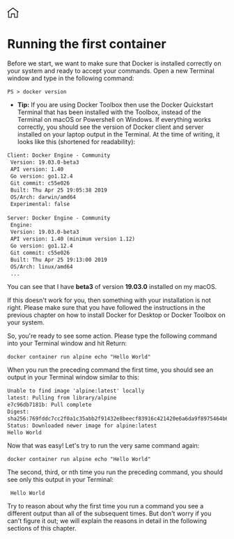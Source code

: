 [![Home](../../img/home.png)](../M-02/README.md)

# Running the first container
Before we start, we want to make sure that Docker is installed correctly on your system and ready to accept your commands. Open a new Terminal window and type in the following command:

```
PS > docker version
```
- **Tip:** If you are using Docker Toolbox then use the Docker Quickstart Terminal that has been installed with the Toolbox, instead of the Terminal on macOS or Powershell on Windows.
If everything works correctly, you should see the version of Docker client and server installed on your laptop output in the Terminal. At the time of writing, it looks like this (shortened for readability):

```
Client: Docker Engine - Community
 Version: 19.03.0-beta3
 API version: 1.40
 Go version: go1.12.4
 Git commit: c55e026
 Built: Thu Apr 25 19:05:38 2019
 OS/Arch: darwin/amd64
 Experimental: false

Server: Docker Engine - Community
 Engine:
 Version: 19.03.0-beta3
 API version: 1.40 (minimum version 1.12)
 Go version: go1.12.4
 Git commit: c55e026
 Built: Thu Apr 25 19:13:00 2019
 OS/Arch: linux/amd64
 ...
```

You can see that I have **beta3** of version **19.03.0** installed on my macOS.

If this doesn't work for you, then something with your installation is not right. Please make sure that you have followed the instructions in the previous chapter on how to install Docker for Desktop or Docker Toolbox on your system.

So, you're ready to see some action. Please type the following command into your Terminal window and hit Return:

```
docker container run alpine echo "Hello World" 
```
When you run the preceding command the first time, you should see an output in your Terminal window similar to this:

```
Unable to find image 'alpine:latest' locally
latest: Pulling from library/alpine
e7c96db7181b: Pull complete
Digest: sha256:769fddc7cc2f0a1c35abb2f91432e8beecf83916c421420e6a6da9f8975464b6
Status: Downloaded newer image for alpine:latest
Hello World
```

Now that was easy! Let's try to run the very same command again:

```
docker container run alpine echo "Hello World" 
```
The second, third, or nth time you run the preceding command, you should see only this output in your Terminal:

```
 Hello World  
```
Try to reason about why the first time you run a command you see a different output than all of the subsequent times. But don't worry if you can't figure it out; we will explain the reasons in detail in the following sections of this chapter.